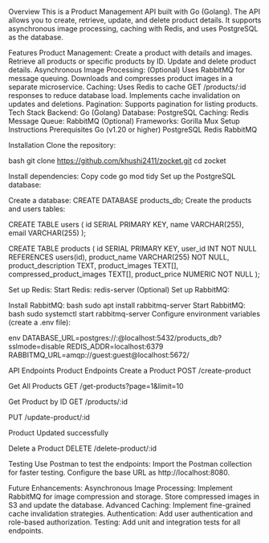 
Overview
This is a Product Management API built with Go (Golang). The API allows you to create, retrieve, update, and delete product details. It supports asynchronous image processing, caching with Redis, and uses PostgreSQL as the database.

Features
Product Management:
Create a product with details and images.
Retrieve all products or specific products by ID.
Update and delete product details.
Asynchronous Image Processing:
(Optional) Uses RabbitMQ for message queuing.
Downloads and compresses product images in a separate microservice.
Caching:
Uses Redis to cache GET /products/:id responses to reduce database load.
Implements cache invalidation on updates and deletions.
Pagination:
Supports pagination for listing products.
Tech Stack
Backend: Go (Golang)
Database: PostgreSQL
Caching: Redis
Message Queue: RabbitMQ (Optional)
Frameworks: Gorilla Mux
Setup Instructions
Prerequisites
Go (v1.20 or higher)
PostgreSQL
Redis
RabbitMQ 

Installation
Clone the repository:

bash
git clone https://github.com/khushi2411/zocket.git
cd zocket

Install dependencies:
Copy code
go mod tidy
Set up the PostgreSQL database:

Create a database:
CREATE DATABASE products_db;
Create the products and users tables:

CREATE TABLE users (
    id SERIAL PRIMARY KEY,
    name VARCHAR(255),
    email VARCHAR(255)
);

CREATE TABLE products (
    id SERIAL PRIMARY KEY,
    user_id INT NOT NULL REFERENCES users(id),
    product_name VARCHAR(255) NOT NULL,
    product_description TEXT,
    product_images TEXT[],
    compressed_product_images TEXT[],
    product_price NUMERIC NOT NULL
);

Set up Redis:
Start Redis:
redis-server
(Optional) Set up RabbitMQ:

Install RabbitMQ:
bash
sudo apt install rabbitmq-server
Start RabbitMQ:
bash
sudo systemctl start rabbitmq-server
Configure environment variables (create a .env file):

env
DATABASE_URL=postgres://<username>:<password>@localhost:5432/products_db?sslmode=disable
REDIS_ADDR=localhost:6379
RABBITMQ_URL=amqp://guest:guest@localhost:5672/

API Endpoints
Product Endpoints
Create a Product
POST /create-product


Get All Products
GET /get-products?page=1&limit=10

Get Product by ID
GET /products/:id


PUT /update-product/:id

Product Updated successfully

Delete a Product
DELETE /delete-product/:id


Testing
Use Postman to test the endpoints:
Import the Postman collection for faster testing.
Configure the base URL as http://localhost:8080.

Future Enhancements:
Asynchronous Image Processing:
Implement RabbitMQ for image compression and storage.
Store compressed images in S3 and update the database.
Advanced Caching:
Implement fine-grained cache invalidation strategies.
Authentication:
Add user authentication and role-based authorization.
Testing:
Add unit and integration tests for all endpoints.

